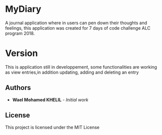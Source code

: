 # MyDiary
A journal application where in users can pen down their thoughts and feelings,
this application was created for 7 days of code challenge ALC program 2018.

# Version
This is application still in developpement, some functionalities are working as view entries,in addition updating, adding and deleting an entry  

## Authors

* **Wael Mohamed KHELIL** - *Initial work*
## License

This project is licensed under the MIT License
